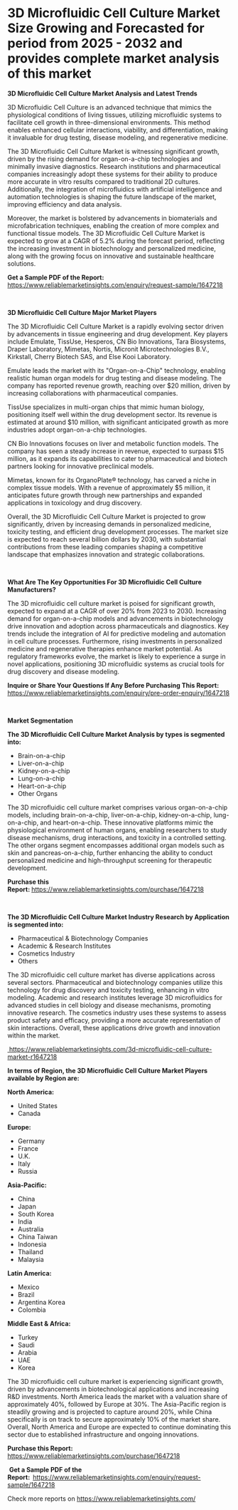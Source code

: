<p><h1>3D Microfluidic Cell Culture Market Size Growing and Forecasted for period from 2025 - 2032 and provides complete market analysis of this market</h1></p><p><strong>3D Microfluidic Cell Culture Market Analysis and Latest Trends</strong></p>
<p><p>3D Microfluidic Cell Culture is an advanced technique that mimics the physiological conditions of living tissues, utilizing microfluidic systems to facilitate cell growth in three-dimensional environments. This method enables enhanced cellular interactions, viability, and differentiation, making it invaluable for drug testing, disease modeling, and regenerative medicine.</p><p>The 3D Microfluidic Cell Culture Market is witnessing significant growth, driven by the rising demand for organ-on-a-chip technologies and minimally invasive diagnostics. Research institutions and pharmaceutical companies increasingly adopt these systems for their ability to produce more accurate in vitro results compared to traditional 2D cultures. Additionally, the integration of microfluidics with artificial intelligence and automation technologies is shaping the future landscape of the market, improving efficiency and data analysis.</p><p>Moreover, the market is bolstered by advancements in biomaterials and microfabrication techniques, enabling the creation of more complex and functional tissue models. The 3D Microfluidic Cell Culture Market is expected to grow at a CAGR of 5.2% during the forecast period, reflecting the increasing investment in biotechnology and personalized medicine, along with the growing focus on innovative and sustainable healthcare solutions.</p></p>
<p><strong>Get a Sample PDF of the Report:&nbsp;</strong> <a href="https://www.reliablemarketinsights.com/enquiry/request-sample/1647218?utm_campaign=2981&utm_medium=2&utm_source=Github&utm_content=ia&utm_term=29032025&utm_id=3d-microfluidic-cell-culture">https://www.reliablemarketinsights.com/enquiry/request-sample/1647218</a></p>
<p>&nbsp;</p>
<p><strong>3D Microfluidic Cell Culture Major Market Players</strong></p>
<p><p>The 3D Microfluidic Cell Culture Market is a rapidly evolving sector driven by advancements in tissue engineering and drug development. Key players include Emulate, TissUse, Hesperos, CN Bio Innovations, Tara Biosystems, Draper Laboratory, Mimetas, Nortis, Micronit Microtechnologies B.V., Kirkstall, Cherry Biotech SAS, and Else Kooi Laboratory.</p><p>Emulate leads the market with its "Organ-on-a-Chip" technology, enabling realistic human organ models for drug testing and disease modeling. The company has reported revenue growth, reaching over $20 million, driven by increasing collaborations with pharmaceutical companies.</p><p>TissUse specializes in multi-organ chips that mimic human biology, positioning itself well within the drug development sector. Its revenue is estimated at around $10 million, with significant anticipated growth as more industries adopt organ-on-a-chip technologies.</p><p>CN Bio Innovations focuses on liver and metabolic function models. The company has seen a steady increase in revenue, expected to surpass $15 million, as it expands its capabilities to cater to pharmaceutical and biotech partners looking for innovative preclinical models.</p><p>Mimetas, known for its OrganoPlate® technology, has carved a niche in complex tissue models. With a revenue of approximately $5 million, it anticipates future growth through new partnerships and expanded applications in toxicology and drug discovery.</p><p>Overall, the 3D Microfluidic Cell Culture Market is projected to grow significantly, driven by increasing demands in personalized medicine, toxicity testing, and efficient drug development processes. The market size is expected to reach several billion dollars by 2030, with substantial contributions from these leading companies shaping a competitive landscape that emphasizes innovation and strategic collaborations.</p></p>
<p>&nbsp;</p>
<p><strong>What Are The Key Opportunities For 3D Microfluidic Cell Culture Manufacturers?</strong></p>
<p><p>The 3D microfluidic cell culture market is poised for significant growth, expected to expand at a CAGR of over 20% from 2023 to 2030. Increasing demand for organ-on-a-chip models and advancements in biotechnology drive innovation and adoption across pharmaceuticals and diagnostics. Key trends include the integration of AI for predictive modeling and automation in cell culture processes. Furthermore, rising investments in personalized medicine and regenerative therapies enhance market potential. As regulatory frameworks evolve, the market is likely to experience a surge in novel applications, positioning 3D microfluidic systems as crucial tools for drug discovery and disease modeling.</p></p>
<p><strong>Inquire or Share Your Questions If Any Before Purchasing This Report:</strong> <a href="https://www.reliablemarketinsights.com/enquiry/pre-order-enquiry/1647218?utm_campaign=2981&utm_medium=2&utm_source=Github&utm_content=ia&utm_term=29032025&utm_id=3d-microfluidic-cell-culture">https://www.reliablemarketinsights.com/enquiry/pre-order-enquiry/1647218</a></p>
<p>&nbsp;</p>
<p><strong>Market Segmentation</strong></p>
<p><strong>The 3D Microfluidic Cell Culture Market Analysis by types is segmented into:</strong></p>
<p><ul><li>Brain-on-a-chip</li><li>Liver-on-a-chip</li><li>Kidney-on-a-chip</li><li>Lung-on-a-chip</li><li>Heart-on-a-chip</li><li>Other Organs</li></ul></p>
<p><p>The 3D microfluidic cell culture market comprises various organ-on-a-chip models, including brain-on-a-chip, liver-on-a-chip, kidney-on-a-chip, lung-on-a-chip, and heart-on-a-chip. These innovative platforms mimic the physiological environment of human organs, enabling researchers to study disease mechanisms, drug interactions, and toxicity in a controlled setting. The other organs segment encompasses additional organ models such as skin and pancreas-on-a-chip, further enhancing the ability to conduct personalized medicine and high-throughput screening for therapeutic development.</p></p>
<p><strong>Purchase this Report:&nbsp;</strong><a href="https://www.reliablemarketinsights.com/purchase/1647218?utm_campaign=2981&utm_medium=2&utm_source=Github&utm_content=ia&utm_term=29032025&utm_id=3d-microfluidic-cell-culture">https://www.reliablemarketinsights.com/purchase/1647218</a></p>
<p>&nbsp;</p>
<p><strong>The 3D Microfluidic Cell Culture Market Industry Research by Application is segmented into:</strong></p>
<p><ul><li>Pharmaceutical & Biotechnology Companies</li><li>Academic & Research Institutes</li><li>Cosmetics Industry</li><li>Others</li></ul></p>
<p><p>The 3D microfluidic cell culture market has diverse applications across several sectors. Pharmaceutical and biotechnology companies utilize this technology for drug discovery and toxicity testing, enhancing in vitro modeling. Academic and research institutes leverage 3D microfluidics for advanced studies in cell biology and disease mechanisms, promoting innovative research. The cosmetics industry uses these systems to assess product safety and efficacy, providing a more accurate representation of skin interactions. Overall, these applications drive growth and innovation within the market.</p></p>
<p><a href="https://www.reliablemarketinsights.com/3d-microfluidic-cell-culture-market-r1647218?utm_campaign=2981&utm_medium=2&utm_source=Github&utm_content=ia&utm_term=29032025&utm_id=3d-microfluidic-cell-culture">&nbsp;https://www.reliablemarketinsights.com/3d-microfluidic-cell-culture-market-r1647218</a></p>
<p><strong>In terms of Region, the 3D Microfluidic Cell Culture Market Players available by Region are:</strong></p>
<p>
    <p> <strong> North America: </strong>
        <ul>
            <li>United States</li>
            <li>Canada</li>
        </ul>
        </p> 
    <p> <strong> Europe: </strong>
        <ul>
            <li>Germany</li>
            <li>France</li>
            <li>U.K.</li>
            <li>Italy</li>
            <li>Russia</li>
        </ul>
        </p> 
    <p> <strong> Asia-Pacific: </strong>
        <ul>
            <li>China</li>
            <li>Japan</li>
            <li>South Korea</li>
            <li>India</li>
            <li>Australia</li>
            <li>China Taiwan</li>
            <li>Indonesia</li>
            <li>Thailand</li>
            <li>Malaysia</li>
        </ul>
        </p> 
    <p> <strong> Latin America: </strong>
        <ul>
            <li>Mexico</li>
            <li>Brazil</li>
            <li>Argentina Korea</li>
            <li>Colombia</li>
        </ul>
        </p> 
    <p> <strong> Middle East & Africa: </strong>
        <ul>
            <li>Turkey</li>
            <li>Saudi</li>
            <li>Arabia</li>
            <li>UAE</li>
            <li>Korea</li>
        </ul>
    </p>
    </p>
<p><p>The 3D microfluidic cell culture market is experiencing significant growth, driven by advancements in biotechnological applications and increasing R&D investments. North America leads the market with a valuation share of approximately 40%, followed by Europe at 30%. The Asia-Pacific region is steadily growing and is projected to capture around 20%, while China specifically is on track to secure approximately 10% of the market share. Overall, North America and Europe are expected to continue dominating this sector due to established infrastructure and ongoing innovations.</p></p>
<p><strong>Purchase this Report: </strong><a href="https://www.reliablemarketinsights.com/purchase/1647218?utm_campaign=2981&utm_medium=2&utm_source=Github&utm_content=ia&utm_term=29032025&utm_id=3d-microfluidic-cell-culture">https://www.reliablemarketinsights.com/purchase/1647218</a></p>
<p>&nbsp;<strong>Get a Sample PDF of the Report:&nbsp;&nbsp;</strong><a href="https://www.reliablemarketinsights.com/enquiry/request-sample/1647218?utm_campaign=2981&utm_medium=2&utm_source=Github&utm_content=ia&utm_term=29032025&utm_id=3d-microfluidic-cell-culture">https://www.reliablemarketinsights.com/enquiry/request-sample/1647218</a></p>
<p><strong></strong></p>
<p>Check more reports on <a href="https://www.reliablemarketinsights.com/?utm_campaign=2981&utm_medium=2&utm_source=Github&utm_content=ia&utm_term=29032025&utm_id=3d-microfluidic-cell-culture">https://www.reliablemarketinsights.com/</a></p>